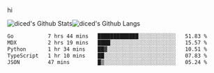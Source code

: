 hi

<img align="center" style="padding:0" src="https://github-readme-stats-diced.vercel.app/api?username=diced&show_icons=true&count_private=true&include_all_commits=true&hide=contribs&hide_border=true&hide_title=true&hide_border=true&theme=transparent" alt="diced's Github Stats"><img align="center" style="padding:0" src="https://github-readme-stats-diced.vercel.app/api/top-langs/?username=diced&layout=compact&hide_border=true&theme=transparent" alt="diced's Github Langs">

<!--START_SECTION:waka-->

```txt
Go           7 hrs 44 mins   █████████████░░░░░░░░░░░░   51.83 %
MDX          2 hrs 19 mins   ████░░░░░░░░░░░░░░░░░░░░░   15.57 %
Python       1 hr 34 mins    ██▓░░░░░░░░░░░░░░░░░░░░░░   10.51 %
TypeScript   1 hr 10 mins    ██░░░░░░░░░░░░░░░░░░░░░░░   07.83 %
JSON         47 mins         █▒░░░░░░░░░░░░░░░░░░░░░░░   05.24 %
```

<!--END_SECTION:waka-->
